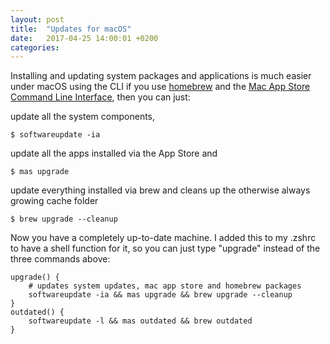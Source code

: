 ```yaml
---
layout: post
title:  "Updates for macOS"
date:   2017-04-25 14:00:01 +0200
categories:
---
```


Installing and updating system packages and applications is much easier under macOS using the CLI if you use [homebrew](https://brew.sh) and the [Mac App Store Command Line Interface](https://github.com/mas-cli/mas), then you can just:

update all the system components,

```shell
$ softwareupdate -ia
```

update all the apps installed via the App Store and

```shell
$ mas upgrade
```

update everything installed via brew and cleans up the otherwise always growing cache folder

```shell
$ brew upgrade --cleanup
```

Now you have a completely up-to-date machine. I added this to my .zshrc to have a shell function for it, so you can just type "upgrade" instead of the three commands above:

```shell
upgrade() {
	# updates system updates, mac app store and homebrew packages
	softwareupdate -ia && mas upgrade && brew upgrade --cleanup
}
outdated() {
	softwareupdate -l && mas outdated && brew outdated
}
```

